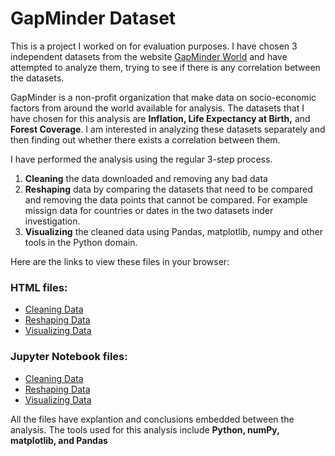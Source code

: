 # GapMinder Dataset

This is a project I worked on for evaluation purposes. I have chosen 3 independent datasets from the website [GapMinder World](https://www.gapminder.org/data/) and have attempted to analyze them, trying to see if there is any correlation between the datasets.

GapMinder is a non-profit organization that make data on socio-economic factors from around the world available for analysis. The datasets that I have chosen for this analysis are **Inflation, Life Expectancy at Birth,** and **Forest Coverage**. I am interested in analyzing these datasets separately and then finding out whether there exists a correlation between them.  

I have performed the analysis using the regular 3-step process.
1. **Cleaning** the data downloaded and removing any bad data
2. **Reshaping** data by comparing the datasets that need to be compared and removing the data points that cannot be compared. For example missign data for countries or dates in the two datasets inder investigation.
3. **Visualizing** the cleaned data using Pandas, matplotlib, numpy and other tools in the Python domain.

Here are the links to view these files in your browser:

### HTML files:
- [Cleaning Data](http://htmlpreview.github.io/?https://github.com/schauhan/DataAnalysis/blob/master/GapMinder%20Dataset/cleaning-data.html)
- [Reshaping Data](http://htmlpreview.github.io/?https://github.com/schauhan/DataAnalysis/blob/master/GapMinder%20Dataset/reshaping-datasets.html)
- [Visualizing Data](http://htmlpreview.github.io/?https://github.com/schauhan/DataAnalysis/blob/master/GapMinder%20Dataset/vizualizations.html)

### Jupyter Notebook files:
- [Cleaning Data](https://nbviewer.jupyter.org/github/schauhan/DataAnalysis/blob/master/GapMinder%20Dataset/cleaning-data.ipynb)
- [Reshaping Data](https://nbviewer.jupyter.org/github/schauhan/DataAnalysis/blob/master/GapMinder%20Dataset/reshaping-datasets.ipynb)
- [Visualizing Data](https://nbviewer.jupyter.org/github/schauhan/DataAnalysis/blob/master/GapMinder%20Dataset/vizualizations.ipynb)


All the files have explantion and conclusions embedded between the analysis. The tools used for this analysis include **Python, numPy, matplotlib, and Pandas**
